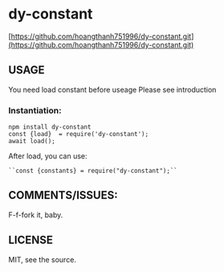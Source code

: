 # dy-constant

[https://github.com/hoangthanh751996/dy-constant.git](https://github.com/hoangthanh751996/dy-constant.git)

## USAGE

You need load constant before useage
Please see introduction
### Instantiation:
    npm install dy-constant
    const {load}  = require('dy-constant');
    await load();

After load, you can use:
    
    ``const {constants} = require("dy-constant");``

## COMMENTS/ISSUES:

F-f-fork it, baby.

## LICENSE

MIT, see the source.